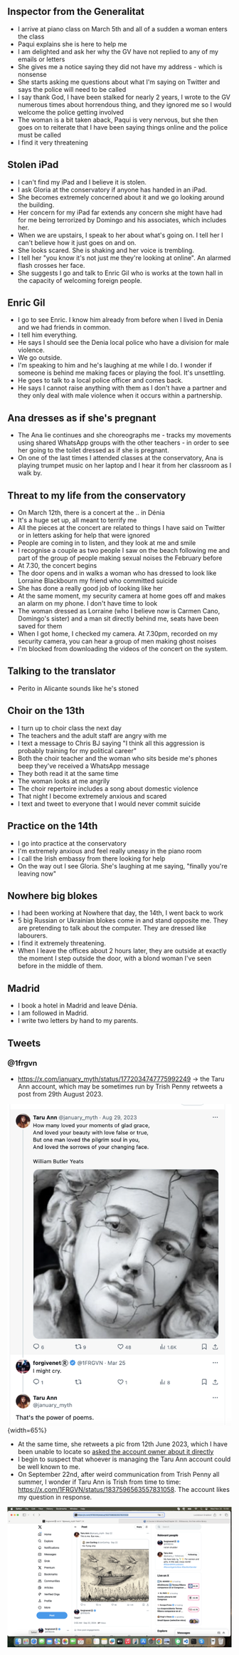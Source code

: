 ## Inspector from the Generalitat 

- I arrive at piano class on March 5th and all of a sudden a woman enters the class
- Paqui explains she is here to help me
- I am delighted and ask her why the GV have not replied to any of my emails or letters
- She gives me a notice saying they did not have my address - which is nonsense
- She starts asking me questions about what I'm saying on Twitter and says the police will need to be called
- I say thank God, I have been stalked for nearly 2 years, I wrote to the GV numerous times about horrendous thing, and they ignored me so I would welcome the police getting involved
- The woman is a bit taken aback, Paqui is very nervous, but she then goes on to reiterate that I have been saying things online and the police must be called
- I find it very threatening

## Stolen iPad

- I can't find my iPad and I believe it is stolen.
- I ask Gloria at the conservatory if anyone has handed in an iPad.
- She becomes extremely concerned about it and we go looking around the building.
- Her concern for my iPad far extends any concern she might have had for me being terrorized by Domingo and his associates, which includes her.
- When we are upstairs, I speak to her about what's going on. I tell her I can't believe how it just goes on and on.
- She looks scared. She is shaking and her voice is trembling.
- I tell her "you know it's not just me they're looking at online". An alarmed flash crosses her face.
- She suggests I go and talk to Enric Gil who is works at the town hall in the capacity of welcoming foreign people.

## Enric Gil

- I go to see Enric. I know him already from before when I lived in Denia and we had friends in common.
- I tell him everything. 
- He says I should see the Denia local police who have a division for male violence.
- We go outside.
- I'm speaking to him and he's laughing at me while I do. I wonder if someone is behind me making faces or playing the fool. It's unsettling.
- He goes to talk to a local police officer and comes back.
- He says I cannot raise anything with them as I don't have a partner and they only deal with male violence when it occurs within a partnership.

## Ana dresses as if she's pregnant

- The Ana lie continues and she choreographs me - tracks my movements using shared WhatsApp groups with the other teachers - in order to see her going to the toilet dressed as if she is pregnant.
- On one of the last times I attended classes at the conservatory, Ana is playing trumpet music on her laptop and I hear it from her classroom as I walk by.

## Threat to my life from the conservatory

- On March 12th, there is a concert at the .. in Dénia
- It's a huge set up, all meant to terrify me
- All the pieces at the concert are related to things I have said on Twitter or in letters asking for help that were ignored
- People are coming in to listen, and they look at me and smile
- I recognise a couple as two people I saw on the beach following me and part of the group of people making sexual noises the February before
- At 7.30, the concert begins
- The door opens and in walks a woman who has dressed to look like Lorraine Blackbourn my friend who committed suicide
- She has done a really good job of looking like her
- At the same moment, my security camera at home goes off and makes an alarm on my phone. I don't have time to look
- The woman dressed as Lorraine (who I believe now is Carmen Cano, Domingo's sister) and a man sit directly behind me, seats have been saved for them
- When I got home, I checked my camera. At 7.30pm, recorded on my security camera, you can hear a group of men making ghost noises
- I'm blocked from downloading the videos of the concert on the system.

## Talking to the translator

- Perito in Alicante sounds like he's stoned

## Choir on the 13th

- I turn up to choir class the next day
- The teachers and the adult staff are angry with me
- I text a message to Chris BJ saying "I think all this aggression is probably training for my political career"
- Both the choir teacher and the woman who sits beside me's phones beep they've received a WhatsApp message
- They both read it at the same time
- The woman looks at me angrily
- The choir repertoire includes a song about domestic violence
- That night I become extremely anxious and scared
- I text and tweet to everyone that I would never commit suicide

## Practice on the 14th

- I go into practice at the conservatory
- I'm extremely anxious and feel really uneasy in the piano room
- I call the Irish embassy from there looking for help
- On the way out I see Gloria. She's laughing at me saying, "finally you're leaving now"

## Nowhere big blokes

- I had been working at Nowhere that day, the 14th, I went back to work
- 5 big Russian or Ukrainian blokes come in and stand opposite me. They are pretending to talk about the computer. They are dressed like labourers.
- I find it extremely threatening.
- When I leave the offices about 2 hours later, they are outside at exactly the moment I step outside the door, with a blond woman I've seen before in the middle of them.

## Madrid

- I book a hotel in Madrid and leave Dénia.
- I am followed in Madrid.
- I write two letters by hand to my parents.

## Tweets

### @1frgvn

- https://x.com/january_myth/status/1772034747775992249 -> the Taru Ann account, which may be sometimes run by Trish Penny retweets a post from 29th August 2023.

![Love poem](../../content/tweets/taru-ann-poem-2.png){width=65%}

- At the same time, she retweets a pic from 12th June 2023, which I have been unable to locate so [asked the account owner about it directly](../../content/tweets/long-long-way-to-go.png)
- I begin to suspect that whoever is managing the Taru Ann account could be well known to me.
- On September 22nd, after weird communication from Trish Penny all summer, I wonder if Taru Ann is Trish from time to time: https://x.com/1FRGVN/status/1837596563557831058. The account likes my question in response.

![Trish is Taru Ann sometimes](../../content/tweets/trish-is-taru-ann.png)
